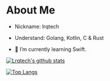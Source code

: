 # About Me


- Nickname: lrqtech

- Understand: Golang, Kotlin, C & Rust

- 🌱 I’m currently learning Swift.




  
[![Lrqtech's github stats](https://github-readme-stats.vercel.app/api?username=lrqtech&theme=Default)](https://github.com/lrqtech)

[![Top Langs](https://github-readme-stats.vercel.app/api/top-langs/?username=lrqtech&layout=compact)](https://github.com/lrqtech)
